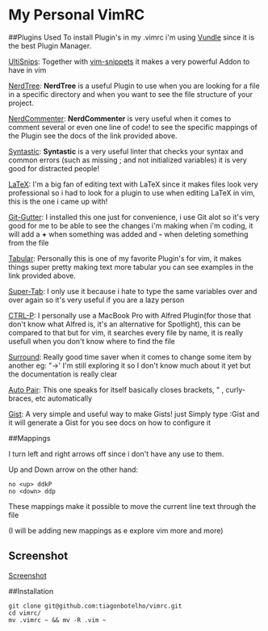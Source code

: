 My Personal VimRC
=================

##Plugins Used
  To install Plugin's in my .vimrc i'm using [Vundle](https://github.com/gmarik/Vundle.vim) since it is the best Plugin Manager.
  
  [UltiSnips](https://github.com/SirVer/ultisnips):
Together with [vim-snippets](https://github.com/honza/vim-snippets) it makes a very powerful Addon to have in vim
    
  [NerdTree](https://github.com/scrooloose/nerdtree):
**NerdTree** is a useful Plugin to use when you are looking for a file in a specific directory and when you want to see the file structure of your project.

  [NerdCommenter](https://github.com/scrooloose/nerdcommenter):
**NerdCommenter** is very useful when it comes to comment several or even one line of code! to see the specific mappings of the Plugin see the docs of the link provided above.

  [Syntastic](https://github.com/scrooloose/syntastic):
**Syntastic** is a very useful linter that checks your syntax and common errors (such as missing ; and not initialized variables) it is very good for distracted people!


  [LaTeX](https://github.com/LaTeX-Box-Team/LaTeX-Box):
I'm a big fan of editing text with LaTeX since it makes files look very professional so i had to look for a plugin to use when editing LaTeX in vim, this is the one i came up with!


  [Git-Gutter](https://github.com/airblade/vim-gitgutter):
I installed this one just for convenience, i use Git alot so it's very good for me to be able to see the changes i'm making when i'm coding, it will add a **+** when something was added and **-** when deleting something from the file


  [Tabular](https://github.com/godlygeek/tabular):
Personally this is one of my favorite Plugin's for vim, it makes things super pretty making text more tabular you can see examples in the link provided above.

  [Super-Tab](https://github.com/ervandew/supertab):
I only use it because i hate to type the same variables over and over again so it's very useful if you are a lazy person

  [CTRL-P](https://github.com/kien/ctrlp.vim):
I personally use a MacBook Pro with Alfred Plugin(for those that don't know what Alfred is, it's an alternative for Spotlight), this can be compared to that but for vim, it searches every file by name, it is really usefull when you don't know where to find the file

  [Surround](https://github.com/tpope/vim-surround):
Really good time saver when it comes to change some item by another eg: "->' I'm still exploring it so I don't know much about it yet but the documentation is really clear

  [Auto Pair](https://github.com/jiangmiao/auto-pairs):
This one speaks for itself basically closes brackets, " , curly-braces, etc automatically

  [Gist](https://github.com/mattn/gist-vim):
A very simple and useful way to make Gists! just Simply type :Gist and it will generate a Gist for you see docs on how to configure it


##Mappings

I turn left and right arrows off since i don't have any use to them.

Up and Down arrow on the other hand:

    no <up> ddkP
    no <down> ddp
These mappings make it possible to move the current line text through the file

(I will be adding new mappings as e explore vim more and more)

## Screenshot

[Screenshot](http://i.imgur.com/RJ7xfDm.png "Screenshot")


##Installation

    git clone git@github.com:tiagonbotelho/vimrc.git
    cd vimrc/
    mv .vimrc ~ && mv -R .vim ~

